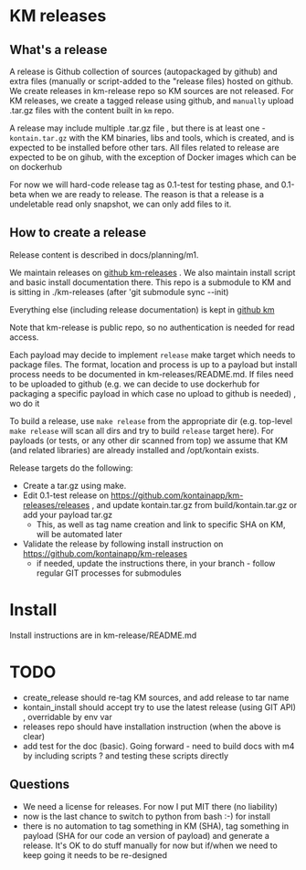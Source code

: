 # KM releases

## What's a release

A release is Github collection of sources (autopackaged by github) and extra files (manually or script-added to the "release files) hosted on github.
We create releases in km-release repo so KM sources are not released. For KM releases, we create a tagged release using github, and `manually` upload .tar.gz files with the content built in `km` repo.

A release may include multiple .tar.gz file , but there is at least one - `kontain.tar.gz` with the KM binaries, libs and tools, which is created, and is expected to be installed before other tars. All files related to release are expected to be on gihub, with the exception of Docker images which can be on dockerhub

For now we will hard-code release tag as 0.1-test for testing phase, and 0.1-beta when we are ready to release. The reason is that a release is a undeletable read only snapshot, we can only add files to it.

## How to create a release

Release content is described in docs/planning/m1.


We maintain releases on [github km-releases](https://github.com/kontainapp/km-releases/releases/) . We also maintain install script and basic install documentation there. This repo is a submodule to KM and is sitting in ./km-releases (after 'git submodule sync --init)

Everything else (including release documentation) is kept in [github km](https://github.com/kontainapp/km)

Note that km-release is public repo, so no authentication is needed for read access.

Each payload may decide to implement `release` make target which needs to package files. The format, location and process is up to a payload but install process needs to be documented in km-releases/README.md. If files need to be uploaded to github (e.g. we can decide to use dockerhub for packaging a specific payload in which case no upload to github is needed) , wo do it

To build a release, use `make release` from the appropriate dir (e.g. top-level `make release` will scan all dirs and try to build `release` target here).
For payloads (or tests, or any other dir scanned from top) we assume that KM (and related libraries) are already installed and /opt/kontain exists.

Release targets do the following:

* Create a tar.gz using make.
* Edit 0.1-test release on https://github.com/kontainapp/km-releases/releases , and update kontain.tar.gz from build/kontain.tar.gz or add your payload tar.gz
  * This, as well as tag name creation and link to specific SHA on KM, will be automated later
* Validate the release by following install instruction on https://github.com/kontainapp/km-releases
  * if needed, update the instructions there, in your branch - follow regular GIT processes for submodules

# Install

Install instructions are in km-release/README.md

# TODO

* create_release should re-tag KM sources, and add release to tar name
* kontain_install should accept try to use the latest release (using GIT API) , overridable by env var
* releases repo should have installation instruction (when the above is clear)
* add test for the doc (basic). Going forward - need to build docs with m4 by including scripts ? and testing these scripts directly


## Questions

* We need a license for releases. For now I put MIT there (no liability)
* now is the last chance to switch to python from bash :-)  for install
* there is no automation to tag something in KM (SHA), tag something in payload (SHA for our code an version of payload) and generate a release. It's OK to do stuff manually for now but if/when we need to keep going it needs to be re-designed